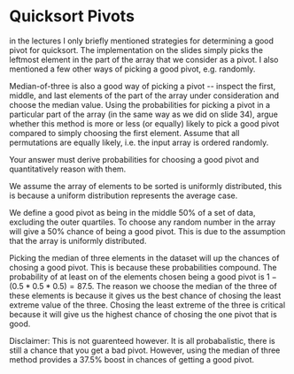 # Quicksort Pivots

in the lectures I only briefly mentioned strategies for determining a good pivot
for quicksort. The implementation on the slides simply picks the leftmost
element in the part of the array that we consider as a pivot. I also mentioned a
few other ways of picking a good pivot, e.g. randomly.

Median-of-three is also a good way of picking a pivot -- inspect the first,
middle, and last elements of the part of the array under consideration and
choose the median value. Using the probabilities for picking a pivot in a
particular part of the array (in the same way as we did on slide 34), argue
whether this method is more or less (or equally) likely to pick a good pivot
compared to simply choosing the first element. Assume that all permutations are
equally likely, i.e. the input array is ordered randomly.

Your answer must derive probabilities for choosing a good pivot and
quantitatively reason with them.

We assume the array of elements to be sorted is uniformly distributed, this is
because a uniform distribution represents the average case. 


We define a good pivot as being in the middle 50% of a set of data, excluding
the outer quartiles. To choose any random number in the array will give a 50%
chance of being a good pivot. This is due to the assumption that the array is
uniformly distributed.


Picking the median of three elements in the dataset will up the chances of
chosing a good pivot. This is because these probabilities compound. The probability
of at least on of the elements chosen being a good pivot is $1 - (0.5 * 0.5 * 0.5) = 87.5$.
The reason we choose the median of the three of these elements is because it gives
us the best chance of chosing the least extreme value of the three. Chosing the least
extreme of the three is critical because it will give us the highest chance of chosing
the one pivot that is good.


Disclaimer: This is not guarenteed however. It is all probabalistic, there is still a chance
that you get a bad pivot. However, using the median of three method provides a 37.5% boost in
chances of getting a good pivot.
